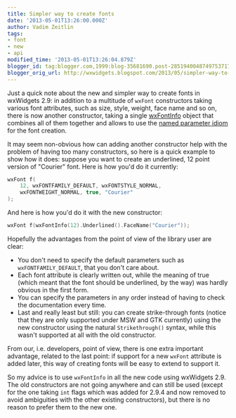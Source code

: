 ```yaml
---
title: Simpler way to create fonts
date: '2013-05-01T13:26:00.000Z'
author: Vadim Zeitlin
tags:
- font
- new
- api
modified_time: '2013-05-01T13:26:04.879Z'
blogger_id: tag:blogger.com,1999:blog-35681690.post-2851940048749753717
blogger_orig_url: http://wxwidgets.blogspot.com/2013/05/simpler-way-to-create-fonts.html
---
```


Just a quick note about the new and simpler way to create fonts in wxWidgets
2.9: in addition to a multitude of `wxFont` constructors taking various font
attributes, such as size, style, weight, face name and so on, there is now
another constructor, taking a single [wxFontInfo] object that combines all of
them together and allows to use the [named parameter idiom] for the font
creation.

It may seem non-obvious how can adding another constructor help with the problem
of having too many constructors, so here is a quick example to show how it does:
suppose you want to create an underlined, 12 point version of "Courier" font.
Here is how you'd do it currently:

```cpp
wxFont f(
    12, wxFONTFAMILY_DEFAULT, wxFONTSTYLE_NORMAL,
    wxFONTWEIGHT_NORMAL, true, "Courier"
);
```

And here is how you'd do it with the new constructor:

```cpp
wxFont f(wxFontInfo(12).Underlined().FaceName("Courier"));
```

Hopefully the advantages from the point of view of the library user are clear:

*   You don't need to specify the default parameters such as
    `wxFONTFAMILY_DEFAULT`, that you don't care about.
*   Each font attribute is clearly written out, while the meaning of true (which
    meant that the font should be underlined, by the way) was hardly obvious in
    the first form.
*   You can specify the parameters in any order instead of having to check the
    documentation every time.
*   Last and really least but still: you can create strike-through fonts (notice
    that they are only supported under MSW and GTK currently) using the new
    constructor using the natural `Strikethrough()` syntax, while this wasn't
    supported at all with the old constructor.

From our, i.e. developers, point of view, there is one extra important
advantage, related to the last point: if support for a new `wxFont` attribute is
added later, this way of creating fonts will be easy to extend to support it.

So my advice is to use `wxFontInfo` in all the new code using wxWidgets 2.9. The
old constructors are not going anywhere and can still be used (except for the
one taking `int` flags which was added for 2.9.4 and now removed to avoid
ambiguities with the other existing constructors), but there is no reason to
prefer them to the new one.

[wxFontInfo]: https://docs.wxwidgets.org/trunk/classwx_font_info.html
[named parameter idiom]: http://www.parashift.com/c++-faq/named-parameter-idiom.html

